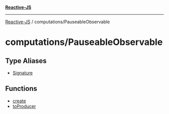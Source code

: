 [**Reactive-JS**](../../README.md)

***

[Reactive-JS](../../README.md) / computations/PauseableObservable

# computations/PauseableObservable

## Type Aliases

- [Signature](type-aliases/Signature.md)

## Functions

- [create](functions/create.md)
- [toProducer](functions/toProducer.md)
